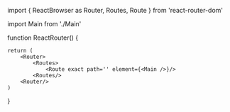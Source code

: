 import { ReactBrowser as Router, Routes, Route } from 'react-router-dom'


import Main from './Main'


function ReactRouter() {

    return (
        <Router>
            <Routes>
                <Route exact path='' element={<Main />}/>
            <Routes/>
        <Router/>
    )
}